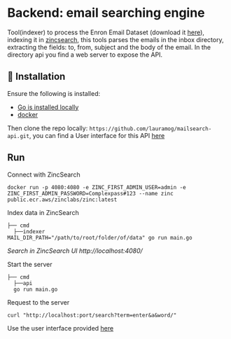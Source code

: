 # Backend: email searching engine 

Tool(indexer)  to process  the Enron Email Dataset (download it [here](http://www.cs.cmu.edu/~enron/enron_mail_20110402.tgz)),
indexing it in [zincsearch](https://zincsearch.com/), this tools parses the emails in the inbox directory, extracting the fields: to, from, 
subject and the body of the email. In the directory api you find a web server to expose the API.   

## :wrench: Installation 
Ensure the following is installed:

* [Go is installed locally](https://go.dev/doc/install) 
* [docker](https://www.docker.com/get-started/)

Then clone the repo locally: `https://github.com/lauramog/mailsearch-api.git`, you can find a User interface for this 
API [here](https://github.com/lauramog/mailsearch-ui)



## Run 

Connect with ZincSearch

```shell
docker run -p 4080:4080 -e ZINC_FIRST_ADMIN_USER=admin -e ZINC_FIRST_ADMIN_PASSWORD=Complexpass#123 --name zinc public.ecr.aws/zinclabs/zinc:latest
```

Index data in ZincSearch

```shell
├── cmd
  ├──indexer
MAIL_DIR_PATH="/path/to/root/folder/of/data" go run main.go
```

*Search in ZincSearch UI http://localhost:4080/* 


Start the server 

```shell
├── cmd
  ├──api
  go run main.go
```

Request to the server 

```shell
curl "http://localhost:port/search?term=enter&a&word/"
```

Use the user interface provided [here](https://github.com/lauramog/mailsearch-ui)